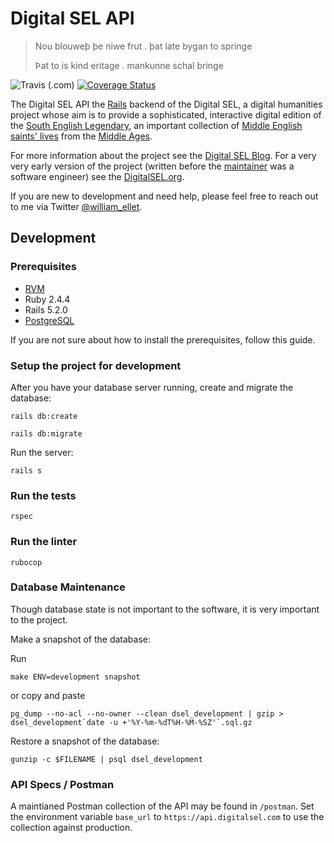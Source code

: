 # Digital SEL API

> Nou blouweþ þe niwe frut . þat late bygan to springe
>
> Þat to is kind eritage . mankunne schal bringe

<p>
  <img alt="Travis (.com)" src="https://img.shields.io/travis/com/webolton/digital-sel-api.svg">
  <a href='https://coveralls.io/github/webolton/digital-sel-api?branch=master'>
    <img src='https://coveralls.io/repos/github/webolton/digital-sel-api/badge.svg?branch=master' alt='Coverage Status' />
  </a>
</p>

The Digital SEL API the [Rails](https://rubyonrails.org/) backend of the Digital SEL, a digital
humanities project whose aim is to provide a sophisticated, interactive digital edition of the
[South English Legendary](https://en.wikipedia.org/wiki/South_English_Legendary), an important
collection of [Middle English](https://en.wikipedia.org/wiki/Middle_English) [saints' lives](https://en.wikipedia.org/wiki/Hagiography) from the
[Middle Ages](https://en.wikipedia.org/wiki/Middle_Ages).

For more information about the project see the
[Digital SEL Blog](http://blog.digitalsel.org/). For a very very early version of the project
(written before the [maintainer](http://william-bolton.com/) was a software engineer) see the
[DigitalSEL.org](http://digitalsel.org/).

If you are new to development and need help, please feel free to reach out to me via Twitter
[@william_ellet](https://twitter.com/william_ellet).

## Development

### Prerequisites

- [RVM](https://rvm.io/)
- Ruby 2.4.4
- Rails 5.2.0
- [PostgreSQL](https://www.postgresql.org/)

If you are not sure about how to install the prerequisites, follow this guide.

### Setup the project for development

After you have your database server running, create and migrate the database:

    rails db:create

    rails db:migrate

Run the server:

    rails s

### Run the tests

    rspec

### Run the linter

    rubocop

### Database Maintenance

Though database state is not important to the software, it is very important to the project.

Make a snapshot of the database:

Run

    make ENV=development snapshot

or copy and paste

    pg_dump --no-acl --no-owner --clean dsel_development | gzip > dsel_development`date -u +'%Y-%m-%dT%H-%M-%SZ'`.sql.gz

Restore a snapshot of the database:

    gunzip -c $FILENAME | psql dsel_development

### API Specs / Postman

A maintianed Postman collection of the API may be found in `/postman`. Set the environment variable
`base_url` to `https://api.digitalsel.com` to use the collection against production.

